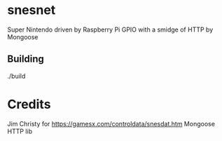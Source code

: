 # snesnet
Super Nintendo driven by Raspberry Pi GPIO with a smidge of HTTP by Mongoose

## Building

./build

# Credits

Jim Christy for https://gamesx.com/controldata/snesdat.htm
Mongoose HTTP lib